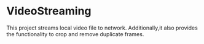 # VideoStreaming
This project streams local video file to network. Additionally,it also provides the functionality to crop and remove duplicate frames. 
